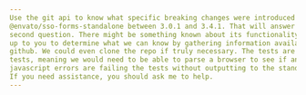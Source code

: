 ```yaml
---
Use the git api to know what specific breaking changes were introduced in
@envato/sso-forms-standalone between 3.0.1 and 3.4.1. That will answer your
second question. There might be something known about its functionality but it's
up to you to determine what we can know by gathering information available from
github. We could even clone the repo if truly necessary. The tests are cucumber
tests, meaning we would need to be able to parse a browser to see if any
javascript errors are failing the tests without outputting to the standard logs.
If you need assistance, you should ask me to help.
---
```


<!-- vim: set textwidth=80 wrap linebreak: -->
